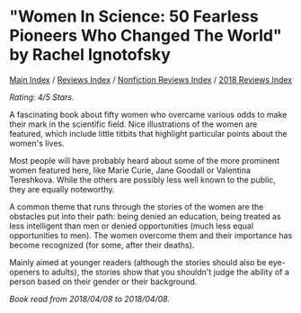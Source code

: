# "Women In Science: 50 Fearless Pioneers Who Changed The World" by Rachel Ignotofsky

[Main Index](../../../README.md) / [Reviews Index](../../README.md) / [Nonfiction Reviews Index](../README.md) / [2018 Reviews Index](README.md)

*Rating: 4/5 Stars.*

A fascinating book about fifty women who overcame various odds to make their mark in the scientific field. Nice illustrations of the women are featured, which include little titbits that highlight particular points about the women's lives.

Most people will have probably heard about some of the more prominent women featured here, like Marie Curie, Jane Goodall or Valentina Tereshkova. While the others are possibly less well known to the public, they are equally noteworthy.

A common theme that runs through the stories of the women are the obstacles put into their path: being denied an education, being treated as less intelligent than men or denied opportunities (much less equal opportunities to men). The women overcome them and their importance has become recognized (for some, after their deaths).

Mainly aimed at younger readers (although the stories should also be eye-openers to adults), the stories show that you shouldn't judge the ability of a person based on their gender or their background.

*Book read from 2018/04/08 to 2018/04/08.*
